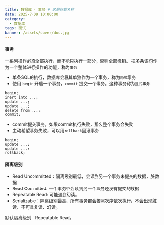 ```yaml
---
title: 数据库 - 事务 # 这是标题名称
date: 2025-7-09 10:00:00
category:
  - 数据库
tags: 面试
banner: /assets/cover/doc.jpg
---
```


#### 事务
一系列操作必须全部执行，而不能只执行一部分，否则全部撤销。
把多条语句作为一个整体进行操作的功能，称为`事务`

- 单条SQL的执行，数据库会将其单独作为一个事务，称为`隐式`事务
- 使用 `begin` 开启一个事务，`commit` 提交一个事务。这种事务称为`显式事务`

```
begin;
inert into ...;
update ...;
update ...;
delete from ...;
commit;
```

- commit提交事务，如果commit执行失败，那么整个事务会失败
- 主动希望事务失败，可以用`rollback`回滚事务

```
begin;
update ...;
update ...;
rollback;
```

#### 隔离级别
- Read Uncommitted：隔离级别最低，会读到另一个事务未提交的数据，脏数据
- Read Committed: 一个事务不会读到另一个事务还没有提交的数据
- Repeatable Read: 可能遇到幻读。
- Serializable：隔离级别最高，所有事务都会按照次序依次执行，不会出现脏读、不可重复读、幻读。

默认隔离级别：Repeatable Read。
